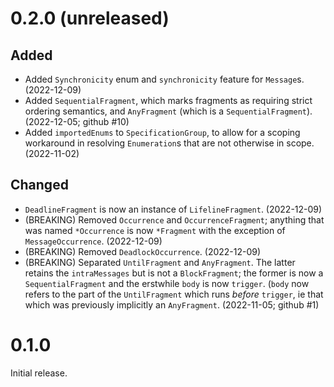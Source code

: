 # 0.2.0 (unreleased)

## Added

- Added `Synchronicity` enum and `synchronicity` feature for `Message`s.
  (2022-12-09)
- Added `SequentialFragment`, which marks fragments as requiring strict
  ordering semantics, and `AnyFragment` (which is a `SequentialFragment`).
  (2022-12-05; github #10)
- Added `importedEnums` to `SpecificationGroup`, to allow for a scoping
  workaround in resolving `Enumeration`s that are not otherwise in scope.
  (2022-11-02)

## Changed

- `DeadlineFragment` is now an instance of `LifelineFragment`.
  (2022-12-09)
- (BREAKING) Removed `Occurrence` and `OccurrenceFragment`; anything that was
  named `*Occurrence` is now `*Fragment` with the exception of
  `MessageOccurrence`.
  (2022-12-09)
- (BREAKING) Removed `DeadlockOccurrence`.
  (2022-12-09)
- (BREAKING) Separated `UntilFragment` and `AnyFragment`.  The latter retains
  the `intraMessages` but is not a `BlockFragment`; the former is now a
  `SequentialFragment` and the erstwhile `body` is now `trigger`.  (`body` now
  refers to the part of the `UntilFragment` which runs _before_ `trigger`, ie
  that which was previously implicitly an `AnyFragment`.
  (2022-11-05; github #1)

# 0.1.0

Initial release.
